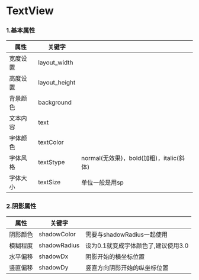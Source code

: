 # TextView

### 1.基本属性

| 属性 | 关键字 | | 
|--| -- | -- |
| 宽度设置 | layout_width | |
| 高度设置 | layout_height | |
| 背景颜色 | background | |
| 文本内容 | text| |
| 字体颜色 | textColor | |
| 字体风格 | textStype|normal(无效果)，bold(加粗)，italic(斜体)|
| 字体大小 | textSize| 单位一般是用sp |

### 2.阴影属性
| 属性|关键字 | | 
| -- | -- | -- |
| 阴影颜色| shadowColor|需要与shadowRadius一起使用|
| 模糊程度| shadowRadius|设为0.1就变成字体颜色了,建议使用3.0|
| 水平偏移| shadowDx|阴影开始的横坐标位置 |
| 竖直偏移| shadowDy|竖直方向阴影开始的纵坐标位置 |

